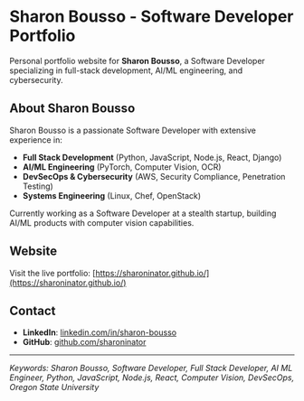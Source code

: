 # Sharon Bousso - Software Developer Portfolio

Personal portfolio website for **Sharon Bousso**, a Software Developer specializing in full-stack development, AI/ML engineering, and cybersecurity.

## About Sharon Bousso

Sharon Bousso is a passionate Software Developer with extensive experience in:
- **Full Stack Development** (Python, JavaScript, Node.js, React, Django)
- **AI/ML Engineering** (PyTorch, Computer Vision, OCR)
- **DevSecOps & Cybersecurity** (AWS, Security Compliance, Penetration Testing)
- **Systems Engineering** (Linux, Chef, OpenStack)

Currently working as a Software Developer at a stealth startup, building AI/ML products with computer vision capabilities.

## Website

Visit the live portfolio: [https://sharoninator.github.io/](https://sharoninator.github.io/)

## Contact

- **LinkedIn**: [linkedin.com/in/sharon-bousso](https://www.linkedin.com/in/sharon-bousso)
- **GitHub**: [github.com/sharoninator](https://github.com/sharoninator/)

---

*Keywords: Sharon Bousso, Software Developer, Full Stack Developer, AI ML Engineer, Python, JavaScript, Node.js, React, Computer Vision, DevSecOps, Oregon State University*